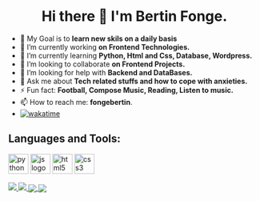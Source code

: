 <h1 style = "text-align: center;"> Hi there 👋 I'm Bertin Fonge.</h1>

- 🎯 My Goal is to **learn new skils on a daily basis**
- 🔭 I’m currently working **on Frontend Technologies.**
- 🌱 I’m currently learning **Python, Html and Css, Database, Wordpress.**
- 👯 I’m looking to collaborate **on Frontend Projects.**
- 🤔 I’m looking for help with **Backend and DataBases.**
- 💬 Ask me about **Tech related stuffs and how to cope with anxieties.**
- ⚡ Fun fact: **Football, Compose Music, Reading, Listen to music.**
- 📫 How to reach me: **fongebertin**.
- [![wakatime](https://wakatime.com/badge/user/6bc7d279-4c45-4967-a549-814b4c255d77.svg)](https://wakatime.com/@6bc7d279-4c45-4967-a549-814b4c255d77)
<!--
<h2>Connect with me:</h2>
-->

<h2 align="left">Languages and Tools:</h2>
<p align="left">
  <a href="https://www.w3schools.com/python/"><img src="https://upload.wikimedia.org/wikipedia/commons/0/0a/Python.svg" alt="python logo" width="40" height="40"/></a> 
<a href="https://javascript.info/"><img src="https://upload.wikimedia.org/wikipedia/commons/9/99/Unofficial_JavaScript_logo_2.svg" alt="js logo" width="40" height="40"></a>
<a href="https://www.w3schools.com/html/"><img src="https://upload.wikimedia.org/wikipedia/commons/3/38/HTML5_Badge.svg" alt="html5 logo" width="40" height="40"></a>
<a href="https://www.w3schools.com/css/"><img src="https://upload.wikimedia.org/wikipedia/commons/d/d5/CSS3_logo_and_wordmark.svg" alt="css3 logo" width="40" height="40"></a></p>

<a href="https://github.com/anuraghazra/github-readme-stats">
    <img src="https://github-readme-stats.vercel.app/api/top-langs/?username=BertinAm&theme=tokyonight&layout=compact&hide_border=true&langs_count=6"/>
</a>

<a href="https://github.com/anuraghazra/github-readme-stats">
    <img src="https://github-readme-stats.vercel.app/api?username=BertinAm&count_private=true&show_icons=true&theme=tokyonight&hide_border=true">
</a>

<a href="https://github.com/anuraghazra/github-readme-stats">
    <img align="center" src="https://github-readme-stats.vercel.app/api/wakatime?username=BertinAm&theme=tokyonight&hide_border=true&line_height=30/"> 
</a>

<a href="https://git.io/streak-stats">
    <img align="center" src="https://github-readme-streak-stats.herokuapp.com/?user=BertinAm&theme=tokyonight&hide_border=true&format=[Y.]n.j"/>
</a>

<!--
**BertinAm/BertinAm** is a ✨ _special_ ✨ repository because its `README.md` (this file) appears on your GitHub profile.

Here are some ideas to get you started:
- 
- 
- 😄 Pronouns: ...
-  ...
-->
